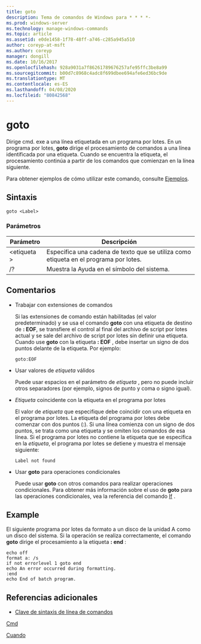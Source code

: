 ```yaml
---
title: goto
description: Tema de comandos de Windows para * * * *-
ms.prod: windows-server
ms.technology: manage-windows-commands
ms.topic: article
ms.assetid: e0de1458-1f78-48ff-a746-c285a945a510
author: coreyp-at-msft
ms.author: coreyp
manager: dongill
ms.date: 10/16/2017
ms.openlocfilehash: 928a9031a7f86261789676257afe95ffc3be8a99
ms.sourcegitcommit: b00d7c8968c4adc8f699dbee694afe6ed36bc9de
ms.translationtype: MT
ms.contentlocale: es-ES
ms.lasthandoff: 04/08/2020
ms.locfileid: "80842568"
---
```

# <a name="goto"></a>goto



Dirige cmd. exe a una línea etiquetada en un programa por lotes. En un programa por lotes, **goto** dirige el procesamiento de comandos a una línea identificada por una etiqueta. Cuando se encuentra la etiqueta, el procesamiento continúa a partir de los comandos que comienzan en la línea siguiente.

Para obtener ejemplos de cómo utilizar este comando, consulte [Ejemplos](#BKMK_examples).

## <a name="syntax"></a>Sintaxis

```
goto <Label> 
```

### <a name="parameters"></a>Parámetros

|Parámetro|Descripción|
|---------|-----------|
|\<etiqueta >|Especifica una cadena de texto que se utiliza como etiqueta en el programa por lotes.|
|/?|Muestra la Ayuda en el símbolo del sistema.|

## <a name="remarks"></a>Comentarios

-   Trabajar con extensiones de comandos

    Si las extensiones de comando están habilitadas (el valor predeterminado) y se usa el comando **goto** con una etiqueta de destino de **: EOF**, se transfiere el control al final del archivo de script por lotes actual y se sale del archivo de script por lotes sin definir una etiqueta. Cuando use **goto** con la etiqueta **: EOF** , debe insertar un signo de dos puntos delante de la etiqueta. Por ejemplo:  
    ```
    goto:EOF
    ```  
-   Usar valores de *etiqueta* válidos

    Puede usar espacios en el parámetro de *etiqueta* , pero no puede incluir otros separadores (por ejemplo, signos de punto y coma o signo igual).
-   *Etiqueta* coincidente con la etiqueta en el programa por lotes

    El valor de *etiqueta* que especifique debe coincidir con una etiqueta en el programa por lotes. La etiqueta del programa por lotes debe comenzar con dos puntos (:). Si una línea comienza con un signo de dos puntos, se trata como una etiqueta y se omiten los comandos de esa línea. Si el programa por lotes no contiene la etiqueta que se especifica en la *etiqueta*, el programa por lotes se detiene y muestra el mensaje siguiente:  
    ```
    Label not found
    ```  
-   Usar **goto** para operaciones condicionales

    Puede usar **goto** con otros comandos para realizar operaciones condicionales. Para obtener más información sobre el uso de **goto** para las operaciones condicionales, vea la referencia del comando [If](if.md) .

## <a name="examples"></a><a name=BKMK_examples></a>Example

El siguiente programa por lotes da formato a un disco de la unidad A como un disco del sistema. Si la operación se realiza correctamente, el comando **goto** dirige el procesamiento a la etiqueta **: end** :
```
echo off
format a: /s
if not errorlevel 1 goto end
echo An error occurred during formatting.
:end
echo End of batch program. 
```

## <a name="additional-references"></a>Referencias adicionales

- [Clave de sintaxis de línea de comandos](command-line-syntax-key.md)

[Cmd](cmd.md)

[Cuando](if.md)